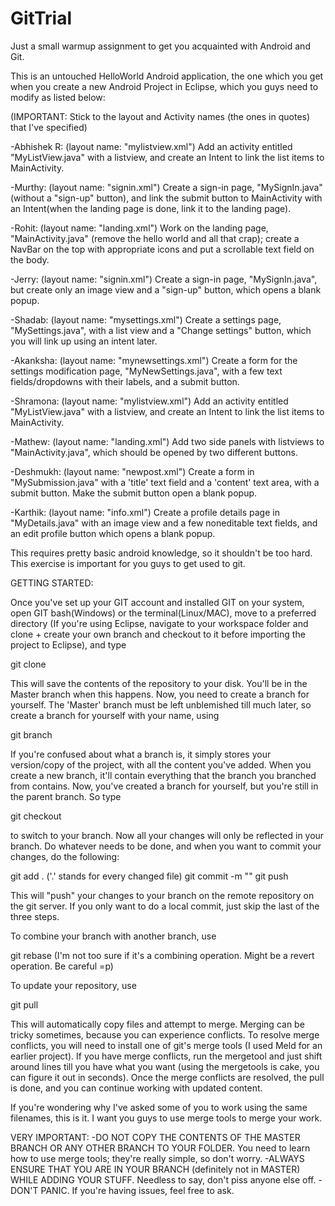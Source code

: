 GitTrial
========



Just a small warmup assignment to get you acquainted with Android and Git.

This is an untouched HelloWorld Android application, the one which you get when you create a new Android Project in Eclipse,
which you guys need to modify as listed below:

(IMPORTANT: Stick to the layout and Activity names (the ones in quotes) that I've specified)

-Abhishek R: (layout name: "mylistview.xml") Add an activity entitled "MyListView.java" with a listview, and create an Intent to link the list items to MainActivity.

-Murthy: (layout name: "signin.xml") Create a sign-in page, "MySignIn.java" (without a "sign-up" button), and link the submit button to MainActivity with an Intent(when the landing page is done, link it to the landing page).

-Rohit: (layout name: "landing.xml") Work on the landing page, "MainActivity.java" (remove the hello world and all that crap); create a NavBar on the top with appropriate icons and put a scrollable text field on the body.

-Jerry: (layout name: "signin.xml") Create a sign-in page, "MySignIn.java", but create only an image view and a "sign-up" button, which opens a blank popup.

-Shadab: (layout name: "mysettings.xml") Create a settings page, "MySettings.java", with a list view and a "Change settings" button, which you will link up using an intent later.

-Akanksha: (layout name: "mynewsettings.xml") Create a form for the settings modification page, "MyNewSettings.java", with a few text fields/dropdowns with their labels, and a submit button.

-Shramona: (layout name: "mylistview.xml") Add an activity entitled "MyListView.java" with a listview, and create an Intent to link the list items to MainActivity.

-Mathew: (layout name: "landing.xml") Add two side panels with listviews to "MainActivity.java", which should be opened by two different buttons.

-Deshmukh: (layout name: "newpost.xml") Create a form in "MySubmission.java" with a 'title' text field and a 'content' text area, with a submit button. Make the submit button open a blank popup.

-Karthik: (layout name: "info.xml") Create a profile details page in "MyDetails.java" with an image view and a few noneditable text fields, and an edit profile button which opens a blank popup.


This requires pretty basic android knowledge, so it shouldn't be too hard. This exercise is important for you guys to get used to git.




GETTING STARTED:

Once you've set up your GIT account and installed GIT on your system, open GIT bash(Windows) or the terminal(Linux/MAC),
move to a preferred directory (If you're using Eclipse, navigate to your workspace folder and clone + create your own
branch and checkout to it before importing the project to Eclipse), and type

git clone <git clone URL>

This will save the contents of the repository to your disk. You'll be in the Master branch when this happens.
Now, you need to create a branch for yourself. The 'Master' branch must be left unblemished till much later, so create a branch
for yourself with your name, using

git branch <yourname>

If you're confused about what a branch is, it simply stores your version/copy of the project, with all the content you've added.
When you create a new branch, it'll contain everything that the branch you branched from contains. Now, you've created a
branch for yourself, but you're still in the parent branch. So type

git checkout <yourbranchname>

to switch to your branch. Now all your changes will only be reflected in your branch. Do whatever needs to be done, and when you want
to commit your changes, do the following:

git add . ('.' stands for every changed file)
git commit -m "<somestringmessage>"
git push

This will "push" your changes to your branch on the remote repository on the git server. If you only want to do a local commit,
just skip the last of the three steps.

To combine your branch with another branch, use

git rebase <otherbranchname> (I'm not too sure if it's a combining operation. Might be a revert operation. Be careful =p)

To update your repository, use

git pull

This will automatically copy files and attempt to merge. Merging can be tricky sometimes, because you can experience conflicts.
To resolve merge conflicts, you will need to install one of git's merge tools (I used Meld for an earlier project). If you have
merge conflicts, run the mergetool and just shift around lines till you have what you want (using the mergetools is cake, you can
figure it out in seconds). Once the merge conflicts are resolved, the pull is done, and you can continue working with updated content.

If you're wondering why I've asked some of you to work using the same filenames, this is it. I want you guys to use merge tools to merge
your work.



VERY IMPORTANT:
-DO NOT COPY THE CONTENTS OF THE MASTER BRANCH OR ANY OTHER BRANCH TO YOUR FOLDER. You need to learn how to use merge tools; they're really simple, so don't worry.
-ALWAYS ENSURE THAT YOU ARE IN YOUR BRANCH (definitely not in MASTER) WHILE ADDING YOUR STUFF. Needless to say, don't piss anyone else off.
-DON'T PANIC. If you're having issues, feel free to ask.
